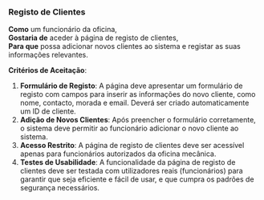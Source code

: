 ### Registo de Clientes

**Como** um funcionário da oficina,  
**Gostaria de** aceder à página de registo de clientes,  
**Para que** possa adicionar novos clientes ao sistema e registar as suas informações relevantes.

**Critérios de Aceitação**:
1. **Formulário de Registo**: A página deve apresentar um formulário de registo com campos para inserir as informações do novo cliente, como nome, contacto, morada e email. Deverá ser criado automaticamente um ID de cliente.
2. **Adição de Novos Clientes**: Após preencher o formulário corretamente, o sistema deve permitir ao funcionário adicionar o novo cliente ao sistema.  
3. **Acesso Restrito**: A página de registo de clientes deve ser acessível apenas para funcionários autorizados da oficina mecânica. 
4. **Testes de Usabilidade**: A funcionalidade da página de registo de clientes deve ser testada com utilizadores reais (funcionários) para garantir que seja eficiente e fácil de usar, e que cumpra os padrões de segurança necessários.

